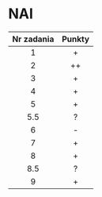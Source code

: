 # NAI

| Nr zadania | Punkty |
|:----------:|:------:|
|     1      |   +    |
|     2      |   ++   |
|     3      |   +    |
|     4      |   +    |
|     5      |   +    |
|    5.5     |   ?    |
|     6      |   -    |
|     7      |   +    |
|     8      |   +    |
|    8.5     |   ?    |
|     9      |   +    |
